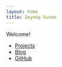 ```yaml
---
layout: home
title: Zeynep Guven
---
```


Welcome! 

- [Projects](/projects)
- [Blog](/blog)
- [GitHub](https://github.com/zeynepguvent)
